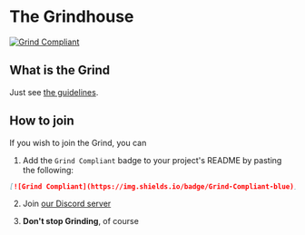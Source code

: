 # The Grindhouse

[![Grind Compliant](https://img.shields.io/badge/Grind-Compliant-blue)](https://github.com/The-Grindhouse/guidelines)

## What is the Grind

Just see [the guidelines](https://github/The-Grindhouse/guidelines).

## How to join

If you wish to join the Grind, you can

1. Add the `Grind Compliant` badge to your project's README by pasting the following:
```markdown
[![Grind Compliant](https://img.shields.io/badge/Grind-Compliant-blue)](https://github.com/The-Grindhouse/guidelines)
```
2. Join [our Discord server](https://discord.com/invite/vdUh3KTBPX)

3. **Don't stop Grinding**, of course
